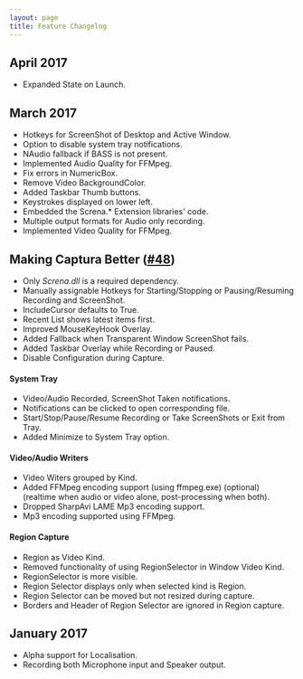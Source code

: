 ```yaml
---
layout: page
title: Feature Changelog
---
```


## April 2017
* Expanded State on Launch.

## March 2017
* Hotkeys for ScreenShot of Desktop and Active Window.
* Option to disable system tray notifications.
* NAudio fallback if BASS is not present.
* Implemented Audio Quality for FFMpeg.
* Fix errors in NumericBox.
* Remove Video BackgroundColor.
* Added Taskbar Thumb buttons.
* Keystrokes displayed on lower left.
* Embedded the Screna.* Extension libraries' code.
* Multiple output formats for Audio only recording.
* Implemented Video Quality for FFMpeg.

## Making Captura Better ([#48](https://github.com/MathewSachin/Captura/pull/48))
- Only _Screna.dll_ is a required dependency.
- Manually assignable Hotkeys for Starting/Stopping or Pausing/Resuming Recording and ScreenShot.
- IncludeCursor defaults to True.
- Recent List shows latest items first.
- Improved MouseKeyHook Overlay.
- Added Fallback when Transparent Window ScreenShot fails.
- Added Taskbar Overlay while Recording or Paused.
- Disable Configuration during Capture.

#### System Tray
- Video/Audio Recorded, ScreenShot Taken notifications.
- Notifications can be clicked to open corresponding file.
- Start/Stop/Pause/Resume Recording or Take ScreenShots or Exit from Tray.
- Added Minimize to System Tray option.

#### Video/Audio Writers
- Video Witers grouped by Kind.
- Added FFMpeg encoding support (using ffmpeg.exe) (optional) (realtime when audio or video alone, post-processing when both).
- Dropped SharpAvi LAME Mp3 encoding support.
- Mp3 encoding supported using FFMpeg.

#### Region Capture
- Region as Video Kind.
- Removed functionality of using RegionSelector in Window Video Kind.
- RegionSelector is more visible.
- Region Selector displays only when selected kind is Region.
- Region Selector can be moved but not resized during capture.
- Borders and Header of Region Selector are ignored in Region capture.

## January 2017
* Alpha support for Localisation.
* Recording both Microphone input and Speaker output.
